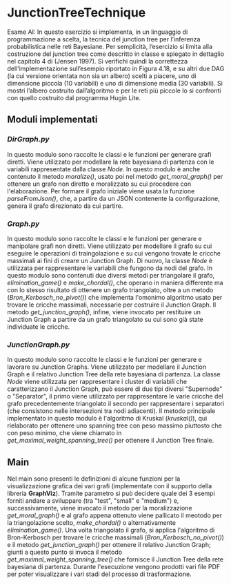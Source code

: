 # JunctionTreeTechnique
Esame AI: In questo esercizio si implementa, in un linguaggio di programmazione a scelta, la tecnica del junction tree per l’inferenza probabilistica nelle reti Bayesiane.
Per semplicità, l’esercizio si limita alla costruzione del junction tree come descritto in classe e spiegato in dettaglio nel capitolo 4 di (Jensen 1997). Si verifichi quindi 
la correttezza dell’implementazione sull’esempio
riportato in Figura 4.18, e su altri due DAG (la cui versione orientata non sia un albero) scelti
a piacere, uno di dimensione piccola (10 variabili) e uno di dimensione media (30 variabili).
Si mostri l’albero costruito dall’algoritmo e per le reti più piccole lo si confronti con quello
costruito dal programma Hugin Lite.

## Moduli implementati

### _DirGraph.py_

In questo modulo sono raccolte le classi e le funzioni per generare grafi diretti. Viene utilizzato per modellare la 
rete bayesiana di partenza con le variabili rappresentate dalla classe *Node*.
In questo modulo è anche contenuto il metodo *moralize()*, usato poi nel metodo *get_moral_graph()* per ottenere un 
grafo non diretto e moralizzato su cui procedere con l'elaborazione.
Per formare il grafo iniziale viene usata la funzione *parseFromJson()*, che, a partire da un JSON contenente la configurazione,
genera il grafo direzionato da cui partire.

### _Graph.py_

In questo modulo sono raccolte le classi e le funzioni per generare e manipolare grafi non diretti. Viene utilizzato per
modellare il grafo su cui eseguire le operazioni di traingolazione e su cui vengono trovate le cricche massimali ai fini
di creare un Junction Graph.
Di nuovo, la classe *Node* è utilizzata per rappresentare le variabili che fungono da nodi del grafo. In questo modulo
sono contenuti due diversi metodi per triangolare il grafo, *elimination_game()* e *make_chordal()*, che operano in 
maniera differente ma con lo stesso risultato di ottenere un grafo triangolato, oltre a un metodo (*Bron_Kerbosch_no_pivot()*)
che implementa l'omonimo algoritmo usato per trovare le cricche massimali, necessarie per costruire il Junction Graph.
Il metodo *get_junction_graph()*, infine, viene invocato per restituire un Junction Graph a partire da un grafo triangolato
su cui sono già state individuate le cricche.

### _JunctionGraph.py_

In questo modulo sono raccolte le classi e le funzioni per generare e lavorare su Junction Graphs. Viene utilizzato per
modellare il Junction Graph e il relativo Junction Tree della rete bayesiana di partenza. 
La classe *Node* viene utilizzata per rappresentare i cluster di variabili che caratterizzano il Junction Graph, può 
essere di due tipi diversi "Supernode" o "Separator", il primo viene utilizzato per rappresentare le varie cricche del
grafo precedentemente triangolato il secondo per rappresentare i separatori (che consistono nelle intersezioni tra nodi 
adiacenti).
Il metodo principale implementato in questo modulo è l'algoritmo di Kruskal (*kruskal()*), qui rielaborato per ottenere 
uno spanning tree con peso massimo piuttosto che con peso minimo, che viene chiamato in *get_maximal_weight_spanning_tree()*
per ottenere il Junction Tree finale.

## Main

Nel main sono presenti le definizioni di alcune funzioni per la visualizzazione grafica dei vari grafi 
(implementate con il supporto della libreria **GraphViz**). Tramite parametro si può decidere quale dei 3 esempi forniti
andare a sviluppare (tra "test", "small" e "medium") e, successivamente, viene invocato il metodo per la moralizzazione 
*get_moral_graph()* e al grafo appena ottenuto viene pallicato il meotodo per la triangolazione scelto, *make_chordal()*
o alternativamente *elimination_game()*.
Una volta triangolato il grafo, si applica l'algoritmo di Bron-Kerbosch per trovare le cricche massimali (*Bron_Kerbosch_no_pivot()*)
e il metodo *get_junction_graph()* per ottenere il relativo Junction Graph; giunti a questo punto si invoca il metodo
*get_maximal_weight_spanning_tree()* che fornisce il Junction Tree della rete bayesiana di partenza. Durante l'esecuzione
vengono prodotti vari file PDF per poter visualizzare i vari stadi del processo di trasformazione.